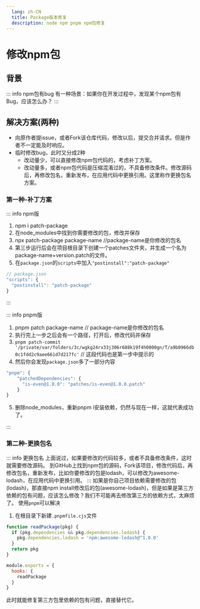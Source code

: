 ```yaml
---
  lang: zh-CN
  title: Package版本修复
  description: node npm pnpm npm包修复 
---
```


# 修改npm包

## 背景
::: info npm包有bug
有一种场景：如果你在开发过程中，发现某个npm包有Bug，应该怎么办？
:::

## 解决方案(两种)
- 向原作者提issue，或者Fork该仓库代码，修改以后，提交合并请求。但是作者不一定能及时响应。
- 临时修改bug，此时又分成2种
  - 改动量少，可以直接修改npm包代码的，考虑补丁方案。
  - 改动量多，或者npm包代码是压缩混淆过的，不具备修改条件。修改源码后，再修改包名，重新发布，在应用代码中更换引用。这里称作更换包名方案。


### 第一种-补丁方案
::: info npm版
1. npm i patch-package
2. 在node_modules中找到你需要修改的包，修改并保存 
3. npx patch-package package-name //package-name是你修改的包名
4. 第三步运行后会在项目根目录下创建一个patches文件夹，并生成一个名为package-name+version.patch的文件。
5. 在```package.json```的```scripts```中加入```"postinstall":"patch-package"```
```js
// package.json
"scripts": {
  "postinstall": "patch-package"
}
```
:::

::: info pnpm版
1. pnpm patch package-name // package-name是你修改的包名
2. 执行完上一步之后会有一个路径，打开后，修改代码并保存 
3. ```pnpm patch-commit '/private/var/folders/3c/wgkg24rx33j306r688k19f4h0000gn/T/a9b0966db0c1fdd2c9aee661d7d217fc'``` // 这段代码也是第一步中提示的
4. 然后你会发现```package.json```多了一部分内容
```js
"pnpm": {
    "patchedDependencies": {
      "is-even@1.0.0": "patches/is-even@1.0.0.patch"
    }
}
```
5. 删除node_modules，重新pnpm i安装依赖，仍然与现在一样，这就代表成功了。

:::

### 第二种-更换包名
::: info 更换包名
上面说过，如果要修改的代码较多，或者不具备修改条件，这时就需要修改源码。 到GitHub上找到npm包的源码，Fork该项目，修改代码后，再修改包名，重新发布，比如你要修改的包是lodash，可以修改为awesome-lodash，在应用代码中更换引用。
:::
如果是你自己项目依赖需要修改的包(lodash)，那直接npm install修改后的包(awesome-lodash)，但是如果是第三方依赖的包有问题，应该怎么修改？我们不可能再去修改第三方的依赖方式，太麻烦了。
使用```pnpm```可以解决
1. 在根目录下新建```.pnpmfile.cjs```文件
```js
function readPackage(pkg) {
  if (pkg.dependencies && pkg.dependencies.lodash) {
    pkg.dependencies.lodash = 'npm:awesome-lodash@^1.0.0'
  }
  return pkg
}

module.exports = {
  hooks: {
    readPackage
  }
}
```
此时就能修复第三方包里依赖的包有问题，直接替代它。













